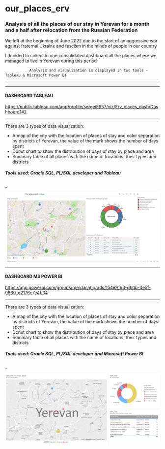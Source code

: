 # our_places_erv
### Analysis of all the places of our stay in Yerevan for a month and a half after relocation from the Russian Federation

We left at the beginning of June 2022 due to the start of an aggressive war against fraternal Ukraine and fascism in the minds of people in our country

I decided to collect in one consolidated dashboard all the places where we managed to live in Yerevan during this period

               Analysis and visualization is displayed in two tools - Tableau & Microsoft Power BI


______________________________________________________________________________________
--------------------------------------------------------------------------------------

#### DASHBOARD TABLEAU

https://public.tableau.com/app/profile/sergei5857/viz/Erv_places_dash/Dashboard1#2
_____________________________________

There are 3 types of data visualization:
- A map of the city with the location of places of stay and color separation by districts of Yerevan, the value of the mark shows the number of days spent
- Donut chart to show the distribution of days of stay by place and area
- Summary table of all places with the name of locations, their types and districts

##### Tools used: Oracle SQL, PL/SQL developer and Tableau
_

![image](https://github.com/Wreiler/our_places_erv/blob/main/dash_Tableau.png)


_____________________________________

#### DASHBOARD MS POWER BI

https://app.powerbi.com/groups/me/dashboards/154e9163-d6db-4e5f-9860-d2176c7e4b34
_____________________________________

There are 3 types of data visualization:
- A map of the city with the location of places of stay and color separation by districts of Yerevan, the value of the mark shows the number of days spent
- Donut chart to show the distribution of days of stay by place and area
- Summary table of all places with the name of locations, their types and districts

##### Tools used: Oracle SQL, PL/SQL developer and Microsoft Power BI
_

![image](https://github.com/Wreiler/our_places_erv/blob/main/dash_powerBI.png)
